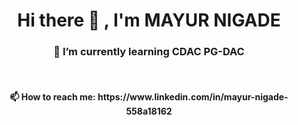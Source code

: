 <h1 align="center"> Hi there 👋 , I'm MAYUR NIGADE</h1>
<h3 align="center">🌱 I’m currently learning CDAC PG-DAC</h3><br>
 <h4 align="center">📫 How to reach me: https://www.linkedin.com/in/mayur-nigade-558a18162</h4><br>
<!--
**mayurnigade/mayurnigade** is a ✨ _special_ ✨ repository because its `README.md` (this file) appears on your GitHub profile.

Here are some ideas to get you started:

- 🔭 I’m currently working on ...
- 🌱 I’m currently learning ...
- 👯 I’m looking to collaborate on ...
- 🤔 I’m looking for help with ...
- 💬 Ask me about ...
- 📫 How to reach me: ...
- 😄 Pronouns: ...
- ⚡ Fun fact: ...
-->
